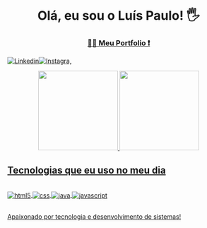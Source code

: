 <h1 align="center"> Olá, eu sou o Luís Paulo! 🖐️</h2>
<h3 align="center">
  <a href="https://luispaulo-portifolio.netlify.app/" target="_blank">👨‍💻 Meu Portfolio ❗</a>
</h3>

[![Linkedin](https://img.shields.io/badge/LinkedIn-0077B5?style=for-the-badge&logo=linkedin&logoColor=white)](https://www.linkedin.com/in/luispaulobrito/)[![Instagra,](https://img.shields.io/badge/Instagram-E4405F?style=for-the-badge&logo=instagram&logoColor=white)](https://www.instagram.com/lp.brito/)

<div align="center">
    <a href="https://github.com/luispaulobrito">
    <img height="180em" src="https://github-readme-stats.vercel.app/api?username=luispaulobrito&show_icons=true&theme=tokyonight&include_all_commits=true&count_private=true"/>
    <img height="180em" src="https://github-readme-stats.vercel.app/api/top-langs/?username=luispaulobrito&layout=compact&langs_count=6&theme=tokyonight"/>
</div>

## Tecnologias que eu uso no meu dia
<div style="display: inline_block"><br/>
    <img align="center" alt="html5" src="https://img.shields.io/badge/HTML5-E34F26?style=for-the-badge&logo=html5&logoColor=white"/>
    <img align="center" alt="css" src="https://img.shields.io/badge/CSS-239120?&style=for-the-badge&logo=css3&logoColor=white"/>
    <img align="center" alt="java" src="https://img.shields.io/badge/Java-ED8B00?style=for-the-badge&logo=java&logoColor=white"/>
    <img align="center" alt="javascript" src="https://img.shields.io/badge/JavaScript-323330?style=for-the-badge&logo=javascript&logoColor=F7DF1E"/>

</div></br>

Apaixonado por tecnologia e desenvolvimento de sistemas!
